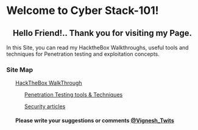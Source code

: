 <head>
<h1>Welcome to Cyber Stack-101!</h1>
</head>
<body>
<h2><center>Hello Friend!.. Thank you for visiting my Page.</center></h2>

<p>In this Site, you can read my HacktheBox Walkthroughs, useful tools and techniques for Penetration testing and exploitation concepts.</p>

<h3>Site Map</h3>

<ul><a href="">HackTheBox WalkThrough</a></ol>
<ol><a href="">Penetration Testing tools & Techniques</a></ol>
<ol><a href="">Security articles</a></ol>

</body>

<footer>
<h4>Please write your suggestions or comments <a href="https://twitter.com/Vignesh_Twits">@Vignesh_Twits</a></h4>
</footer>

 
